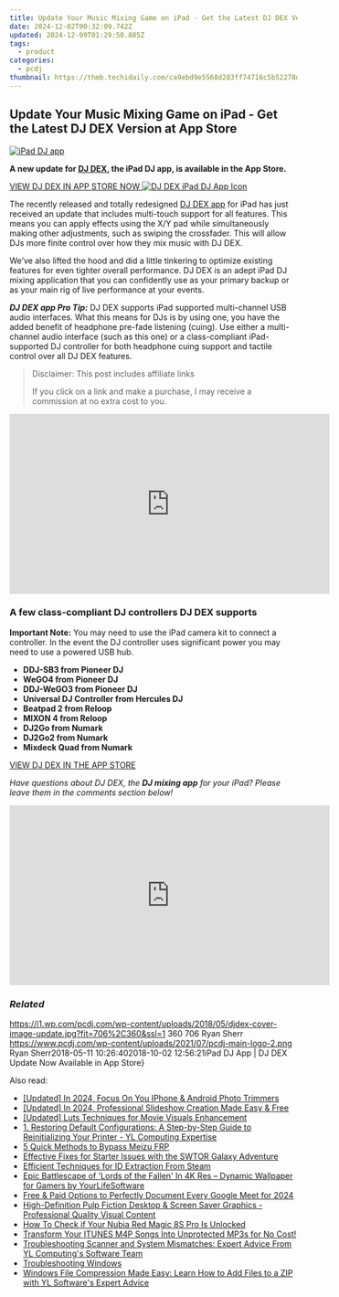 ```yaml
---
title: Update Your Music Mixing Game on iPad - Get the Latest DJ DEX Version at App Store
date: 2024-12-02T00:32:09.742Z
updated: 2024-12-09T01:29:50.885Z
tags:
  - product
categories:
  - pcdj
thumbnail: https://thmb.techidaily.com/ca9ebd9e5568d283ff74716c5b52278ddfb01bff412fbb14fb93882fc8d1dc09.jpg
---
```


## Update Your Music Mixing Game on iPad - Get the Latest DJ DEX Version at App Store

[![iPad DJ app](https://i1.wp.com/pcdj.com/wp-content/uploads/2018/05/djdex-cover-image-update.jpg?resize=706%2C321&ssl=1)](https://i1.wp.com/pcdj.com/wp-content/uploads/2018/05/djdex-cover-image-update.jpg?fit=706%2C360&ssl=1 "iPad DJ app")

**A new update for [DJ DEX](https://itunes.apple.com/us/app/dj-dex-the-dj-mixing-app/id514748680?mt=8), the iPad DJ app, is available in the App Store.** 

[VIEW DJ DEX IN APP STORE NOW ![DJ DEX iPad DJ App Icon](https://i0.wp.com/pcdj.com/wp-content/uploads/2018/05/djdexapp-icon-new.png?fit=230%2C230&ssl=1 "DJ DEX iPad DJ App Icon")](https://itunes.apple.com/us/app/dj-dex-the-dj-mixing-app/id514748680?mt=8)

The recently released and totally redesigned [DJ DEX app](https://itunes.apple.com/us/app/dj-dex-the-dj-mixing-app/id514748680?mt=8) for iPad has just received an update that includes multi-touch support for all features. This means you can apply effects using the X/Y pad while simultaneously making other adjustments, such as swiping the crossfader. This will allow DJs more finite control over how they mix music with DJ DEX.

We’ve also lifted the hood and did a little tinkering to optimize existing features for even tighter overall performance. DJ DEX is an adept iPad DJ mixing application that you can confidently use as your primary backup or as your main rig of live performance at your events.

_**DJ DEX app Pro Tip:**_  DJ DEX supports iPad supported multi-channel USB audio interfaces. What this means for DJs is by using one, you have the added benefit of headphone pre-fade listening (cuing). Use either a multi-channel audio interface (such as this one) or a class-compliant iPad-supported DJ controller for both headphone cuing support and tactile control over all DJ DEX features.

>  Disclaimer: This post includes affiliate links
>
>  If you click on a link and make a purchase, I may receive a commission at no extra cost to you.
>

<!-- affiliate ads begin -->
<iframe width="560" height="315" src="https://www.youtube.com/embed/KdpTAZ9zonQ?si=5Nd5SPW1axA7GPuB" title="YouTube video player" frameborder="0" allow="accelerometer; autoplay; clipboard-write; encrypted-media; gyroscope; picture-in-picture; web-share" referrerpolicy="strict-origin-when-cross-origin" allowfullscreen></iframe>
<!-- affiliate ads end -->

### A few class-compliant DJ controllers DJ DEX supports

**Important Note:** You may need to use the iPad camera kit to connect a controller. In the event the DJ controller uses significant power you may need to use a powered USB hub.

* **DDJ-SB3 from Pioneer DJ**
* **WeGO4 from Pioneer DJ**
* **DDJ-WeGO3 from Pioneer DJ**
* **Universal DJ Controller from Hercules DJ**
* **Beatpad 2 from Reloop**
* **MIXON 4 from Reloop**
* **DJ2Go from Numark**
* **DJ2Go2 from Numark**
* **Mixdeck Quad from Numark**

[VIEW DJ DEX IN THE APP STORE](https://itunes.apple.com/us/app/dj-dex-the-dj-mixing-app/id514748680?mt=8)

_Have questions about DJ DEX, the **DJ mixing app** for your iPad? Please leave them in the comments section below!_

<!-- affiliate ads begin -->
<iframe width="560" height="315" src="https://www.youtube.com/embed/1KKovVi9epE?si=EF7KA7b4KsEpWA-M" title="YouTube video player" frameborder="0" allow="accelerometer; autoplay; clipboard-write; encrypted-media; gyroscope; picture-in-picture; web-share" referrerpolicy="strict-origin-when-cross-origin" allowfullscreen></iframe>
<!-- affiliate ads end -->

### _Related_

https://i1.wp.com/pcdj.com/wp-content/uploads/2018/05/djdex-cover-image-update.jpg?fit=706%2C360&ssl=1 360 706 Ryan Sherr https://www.pcdj.com/wp-content/uploads/2021/07/pcdj-main-logo-2.png Ryan Sherr2018-05-11 10:26:402018-10-02 12:56:21iPad DJ App | DJ DEX Update Now Available in App Store}

<ins class="adsbygoogle"
     style="display:block"
     data-ad-format="autorelaxed"
     data-ad-client="ca-pub-7571918770474297"
     data-ad-slot="1223367746"></ins>

<ins class="adsbygoogle"
     style="display:block"
     data-ad-client="ca-pub-7571918770474297"
     data-ad-slot="8358498916"
     data-ad-format="auto"
     data-full-width-responsive="true"></ins>

<span class="atpl-alsoreadstyle">Also read:</span>
<div><ul>
<li><a href="https://article-posts.techidaily.com/updated-in-2024-focus-on-you-iphone-and-android-photo-trimmers/"><u>[Updated] In 2024, Focus On You IPhone & Android Photo Trimmers</u></a></li>
<li><a href="https://article-tips.techidaily.com/updated-in-2024-professional-slideshow-creation-made-easy-and-free/"><u>[Updated] In 2024, Professional Slideshow Creation Made Easy & Free</u></a></li>
<li><a href="https://extra-approaches.techidaily.com/updated-luts-techniques-for-movie-visuals-enhancement/"><u>[Updated] Luts Techniques for Movie Visuals Enhancement</u></a></li>
<li><a href="https://win-cloud.techidaily.com/1-restoring-default-configurations-a-step-by-step-guide-to-reinitializing-your-printer-yl-computing-expertise/"><u>1. Restoring Default Configurations: A Step-by-Step Guide to Reinitializing Your Printer - YL Computing Expertise</u></a></li>
<li><a href="https://android-frp.techidaily.com/5-quick-methods-to-bypass-meizu-frp-by-drfone-android/"><u>5 Quick Methods to Bypass Meizu FRP</u></a></li>
<li><a href="https://win-solutions.techidaily.com/effective-fixes-for-starter-issues-with-the-swtor-galaxy-adventure/"><u>Effective Fixes for Starter Issues with the SWTOR Galaxy Adventure</u></a></li>
<li><a href="https://games-able.techidaily.com/efficient-techniques-for-id-extraction-from-steam/"><u>Efficient Techniques for ID Extraction From Steam</u></a></li>
<li><a href="https://win-cloud.techidaily.com/epic-battlescape-of-lords-of-the-fallen-in-4k-res-dynamic-wallpaper-for-gamers-by-yourlifesoftware/"><u>Epic Battlescape of 'Lords of the Fallen' In 4K Res – Dynamic Wallpaper for Gamers by YourLifeSoftware</u></a></li>
<li><a href="https://desktop-recording.techidaily.com/free-and-paid-options-to-perfectly-document-every-google-meet-for-2024/"><u>Free & Paid Options to Perfectly Document Every Google Meet for 2024</u></a></li>
<li><a href="https://win-cloud.techidaily.com/high-definition-pulp-fiction-desktop-and-screen-saver-graphics-professional-quality-visual-content/"><u>High-Definition Pulp Fiction Desktop & Screen Saver Graphics - Professional Quality Visual Content</u></a></li>
<li><a href="https://sim-unlock.techidaily.com/how-to-check-if-your-nubia-red-magic-8s-pro-is-unlocked-by-drfone-android/"><u>How To Check if Your Nubia Red Magic 8S Pro Is Unlocked</u></a></li>
<li><a href="https://tech-revival.techidaily.com/transform-your-itunes-m4p-songs-into-unprotected-mp3s-for-no-cost/"><u>Transform Your ITUNES M4P Songs Into Unprotected MP3s for No Cost!</u></a></li>
<li><a href="https://win-cloud.techidaily.com/troubleshooting-scanner-and-system-mismatches-expert-advice-from-yl-computings-software-team/"><u>Troubleshooting Scanner and System Mismatches: Expert Advice From YL Computing's Software Team</u></a></li>
<li><a href="https://win-cloud.techidaily.com/troubleshooting-windows/"><u>Troubleshooting Windows</u></a></li>
<li><a href="https://win-cloud.techidaily.com/windows-file-compression-made-easy-learn-how-to-add-files-to-a-zip-with-yl-softwares-expert-advice/"><u>Windows File Compression Made Easy: Learn How to Add Files to a ZIP with YL Software's Expert Advice</u></a></li>
</ul></div>

